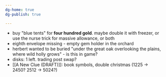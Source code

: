 ```yaml
---
dg-home: true
dg-publish: true

---
```

- buy "blue tents" for **four hundred gold**. maybe double it with freezer, or use the nurse trick for massive allowance, or both
- eighth envelope missing - empty gem holder in the orchard 
- herbert wanted to be buried "under the great oak overlooking the plains, where wild holly grows" - is this in game?
- disks: 1 left. trading post swap?
- [[A New Clue (DRAFT)]]: book symbols, double christmas (1225 -> 2450? 2512 -> 5024?)
